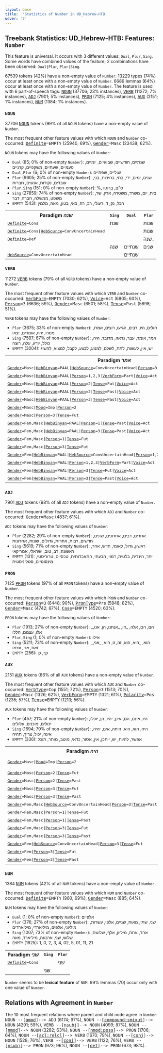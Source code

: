 ```yaml
---
layout: base
title:  'Statistics of Number in UD_Hebrew-HTB'
udver: '2'
---
```


## Treebank Statistics: UD_Hebrew-HTB: Features: `Number`

This feature is universal.
It occurs with 3 different values: `Dual`, `Plur`, `Sing`.
Some words have combined values of the feature; 2 combinations have been observed: `Dual|Plur`, `Plur|Sing`.

67539 tokens (42%) have a non-empty value of `Number`.
13229 types (74%) occur at least once with a non-empty value of `Number`.
6689 lemmas (64%) occur at least once with a non-empty value of `Number`.
The feature is used with 6 part-of-speech tags: <tt><a href="he_htb-pos-NOUN.html">NOUN</a></tt> (37706; 23% instances), <tt><a href="he_htb-pos-VERB.html">VERB</a></tt> (11272; 7% instances), <tt><a href="he_htb-pos-ADJ.html">ADJ</a></tt> (7901; 5% instances), <tt><a href="he_htb-pos-PRON.html">PRON</a></tt> (7125; 4% instances), <tt><a href="he_htb-pos-AUX.html">AUX</a></tt> (2151; 1% instances), <tt><a href="he_htb-pos-NUM.html">NUM</a></tt> (1384; 1% instances).

### `NOUN`

37706 <tt><a href="he_htb-pos-NOUN.html">NOUN</a></tt> tokens (99% of all `NOUN` tokens) have a non-empty value of `Number`.

The most frequent other feature values with which `NOUN` and `Number` co-occurred: <tt><a href="he_htb-feat-Definite.html">Definite</a></tt><tt>=EMPTY</tt> (25940; 69%), <tt><a href="he_htb-feat-Gender.html">Gender</a></tt><tt>=Masc</tt> (23438; 62%).

`NOUN` tokens may have the following values of `Number`:

* `Dual` (85; 0% of non-empty `Number`): שנתיים, חודשיים, שבועיים, יומיים, פעמיים, שעתיים, משקפיים, קרניים
* `Dual,Plur` (6; 0% of non-empty `Number`): שוליים, שפתיים
* `Plur` (9605; 25% of non-empty `Number`): שנים, ימים, ידי, בתי, בחירות, בני, עובדים, נקודות, אנשים, חברות
* `Plur,Sing` (151; 0% of non-empty `Number`): %, ס"ם, ברוטו
* `Sing` (27859; 74% of non-empty `Number`): בית, יום, משרד, משטרה, ארץ, שר, משפט, ממשלה, חברה, דבר
* `EMPTY` (543): הכל, נק, ד, רעולי, רב, רח, באי, בטון, מאה, מלמין

<table>
  <tr><th>Paradigm <i>שנה</i></th><th><tt>Sing</tt></th><th><tt>Dual</tt></th><th><tt>Plur</tt></th></tr>
  <tr><td><tt><tt><a href="he_htb-feat-Definite.html">Definite</a></tt><tt>=Cons</tt></tt></td><td>שנת</td><td></td><td>שנות</td></tr>
  <tr><td><tt><tt><a href="he_htb-feat-Definite.html">Definite</a></tt><tt>=Cons</tt>|<tt><a href="he_htb-feat-HebSource.html">HebSource</a></tt><tt>=ConvUncertainHead</tt></tt></td><td></td><td></td><td>שנות</td></tr>
  <tr><td><tt><tt><a href="he_htb-feat-Definite.html">Definite</a></tt><tt>=Def</tt></tt></td><td></td><td></td><td>שנה_</td></tr>
  <tr><td><tt></tt></td><td>שנה</td><td>שנתיים</td><td>שנים</td></tr>
  <tr><td><tt><tt><a href="he_htb-feat-HebSource.html">HebSource</a></tt><tt>=ConvUncertainHead</tt></tt></td><td></td><td>שנתיים</td><td></td></tr>
</table>

### `VERB`

11272 <tt><a href="he_htb-pos-VERB.html">VERB</a></tt> tokens (79% of all `VERB` tokens) have a non-empty value of `Number`.

The most frequent other feature values with which `VERB` and `Number` co-occurred: <tt><a href="he_htb-feat-VerbForm.html">VerbForm</a></tt><tt>=EMPTY</tt> (7030; 62%), <tt><a href="he_htb-feat-Voice.html">Voice</a></tt><tt>=Act</tt> (6805; 60%), <tt><a href="he_htb-feat-Person.html">Person</a></tt><tt>=3</tt> (6636; 59%), <tt><a href="he_htb-feat-Gender.html">Gender</a></tt><tt>=Masc</tt> (6501; 58%), <tt><a href="he_htb-feat-Tense.html">Tense</a></tt><tt>=Past</tt> (5698; 51%).

`VERB` tokens may have the following values of `Number`:

* `Plur` (3675; 33% of non-empty `Number`): חולים, היו, רבים, הגיעו, רוצים, אמרו, מסרו, יהיו, אומרים, יצאו
* `Sing` (7597; 67% of non-empty `Number`): אמר, אומר, עבר, נראה, מדובר, היה, כולל, יודע, עלה, רוצה
* `EMPTY` (3004): יש, אין, לעשות, לתת, לשלם, למנוע, לבצע, לקבל, למצוא, להשיג

<table>
  <tr><th>Paradigm <i>אמר</i></th><th><tt>Sing</tt></th><th><tt>Plur</tt></th></tr>
  <tr><td><tt><tt><a href="he_htb-feat-Gender.html">Gender</a></tt><tt>=Masc</tt>|<tt><a href="he_htb-feat-HebBinyan.html">HebBinyan</a></tt><tt>=PAAL</tt>|<tt><a href="he_htb-feat-HebSource.html">HebSource</a></tt><tt>=ConvUncertainHead</tt>|<tt><a href="he_htb-feat-Person.html">Person</a></tt><tt>=3</tt>|<tt><a href="he_htb-feat-Tense.html">Tense</a></tt><tt>=Past</tt>|<tt><a href="he_htb-feat-Voice.html">Voice</a></tt><tt>=Act</tt></tt></td><td>אמר</td><td></td></tr>
  <tr><td><tt><tt><a href="he_htb-feat-Gender.html">Gender</a></tt><tt>=Masc</tt>|<tt><a href="he_htb-feat-HebBinyan.html">HebBinyan</a></tt><tt>=PAAL</tt>|<tt><a href="he_htb-feat-Person.html">Person</a></tt><tt>=1,2,3</tt>|<tt><a href="he_htb-feat-VerbForm.html">VerbForm</a></tt><tt>=Part</tt>|<tt><a href="he_htb-feat-Voice.html">Voice</a></tt><tt>=Act</tt></tt></td><td>אומר</td><td>אומרים</td></tr>
  <tr><td><tt><tt><a href="he_htb-feat-Gender.html">Gender</a></tt><tt>=Masc</tt>|<tt><a href="he_htb-feat-HebBinyan.html">HebBinyan</a></tt><tt>=PAAL</tt>|<tt><a href="he_htb-feat-Person.html">Person</a></tt><tt>=2</tt>|<tt><a href="he_htb-feat-Tense.html">Tense</a></tt><tt>=Fut</tt>|<tt><a href="he_htb-feat-Voice.html">Voice</a></tt><tt>=Act</tt></tt></td><td>תאמר</td><td></td></tr>
  <tr><td><tt><tt><a href="he_htb-feat-Gender.html">Gender</a></tt><tt>=Masc</tt>|<tt><a href="he_htb-feat-HebBinyan.html">HebBinyan</a></tt><tt>=PAAL</tt>|<tt><a href="he_htb-feat-Person.html">Person</a></tt><tt>=2</tt>|<tt><a href="he_htb-feat-Tense.html">Tense</a></tt><tt>=Past</tt>|<tt><a href="he_htb-feat-Voice.html">Voice</a></tt><tt>=Act</tt></tt></td><td>אמרת</td><td></td></tr>
  <tr><td><tt><tt><a href="he_htb-feat-Gender.html">Gender</a></tt><tt>=Masc</tt>|<tt><a href="he_htb-feat-HebBinyan.html">HebBinyan</a></tt><tt>=PAAL</tt>|<tt><a href="he_htb-feat-Person.html">Person</a></tt><tt>=3</tt>|<tt><a href="he_htb-feat-Tense.html">Tense</a></tt><tt>=Past</tt>|<tt><a href="he_htb-feat-Voice.html">Voice</a></tt><tt>=Act</tt></tt></td><td>אמר</td><td></td></tr>
  <tr><td><tt><tt><a href="he_htb-feat-Gender.html">Gender</a></tt><tt>=Masc</tt>|<tt><a href="he_htb-feat-Mood.html">Mood</a></tt><tt>=Imp</tt>|<tt><a href="he_htb-feat-Person.html">Person</a></tt><tt>=2</tt></tt></td><td>אמור</td><td></td></tr>
  <tr><td><tt><tt><a href="he_htb-feat-Gender.html">Gender</a></tt><tt>=Masc</tt>|<tt><a href="he_htb-feat-Person.html">Person</a></tt><tt>=3</tt>|<tt><a href="he_htb-feat-Tense.html">Tense</a></tt><tt>=Fut</tt></tt></td><td>יאמר</td><td></td></tr>
  <tr><td><tt><tt><a href="he_htb-feat-Gender.html">Gender</a></tt><tt>=Fem,Masc</tt>|<tt><a href="he_htb-feat-HebBinyan.html">HebBinyan</a></tt><tt>=PAAL</tt>|<tt><a href="he_htb-feat-Person.html">Person</a></tt><tt>=1</tt>|<tt><a href="he_htb-feat-Tense.html">Tense</a></tt><tt>=Past</tt>|<tt><a href="he_htb-feat-Voice.html">Voice</a></tt><tt>=Act</tt></tt></td><td>אמרתי</td><td>אמרנו</td></tr>
  <tr><td><tt><tt><a href="he_htb-feat-Gender.html">Gender</a></tt><tt>=Fem,Masc</tt>|<tt><a href="he_htb-feat-HebBinyan.html">HebBinyan</a></tt><tt>=PAAL</tt>|<tt><a href="he_htb-feat-Person.html">Person</a></tt><tt>=3</tt>|<tt><a href="he_htb-feat-Tense.html">Tense</a></tt><tt>=Past</tt>|<tt><a href="he_htb-feat-Voice.html">Voice</a></tt><tt>=Act</tt></tt></td><td></td><td>אמרו</td></tr>
  <tr><td><tt><tt><a href="he_htb-feat-Gender.html">Gender</a></tt><tt>=Fem,Masc</tt>|<tt><a href="he_htb-feat-Person.html">Person</a></tt><tt>=1</tt>|<tt><a href="he_htb-feat-Tense.html">Tense</a></tt><tt>=Fut</tt></tt></td><td>אומר</td><td></td></tr>
  <tr><td><tt><tt><a href="he_htb-feat-Gender.html">Gender</a></tt><tt>=Fem,Masc</tt>|<tt><a href="he_htb-feat-Person.html">Person</a></tt><tt>=3</tt>|<tt><a href="he_htb-feat-Tense.html">Tense</a></tt><tt>=Fut</tt></tt></td><td></td><td>יאמרו</td></tr>
  <tr><td><tt><tt><a href="he_htb-feat-Gender.html">Gender</a></tt><tt>=Fem</tt>|<tt><a href="he_htb-feat-HebBinyan.html">HebBinyan</a></tt><tt>=PAAL</tt>|<tt><a href="he_htb-feat-HebSource.html">HebSource</a></tt><tt>=ConvUncertainHead</tt>|<tt><a href="he_htb-feat-Person.html">Person</a></tt><tt>=1,2,3</tt>|<tt><a href="he_htb-feat-VerbForm.html">VerbForm</a></tt><tt>=Part</tt>|<tt><a href="he_htb-feat-Voice.html">Voice</a></tt><tt>=Act</tt></tt></td><td>אומרת</td><td></td></tr>
  <tr><td><tt><tt><a href="he_htb-feat-Gender.html">Gender</a></tt><tt>=Fem</tt>|<tt><a href="he_htb-feat-HebBinyan.html">HebBinyan</a></tt><tt>=PAAL</tt>|<tt><a href="he_htb-feat-Person.html">Person</a></tt><tt>=1,2,3</tt>|<tt><a href="he_htb-feat-VerbForm.html">VerbForm</a></tt><tt>=Part</tt>|<tt><a href="he_htb-feat-Voice.html">Voice</a></tt><tt>=Act</tt></tt></td><td>אומרת</td><td>אומרות</td></tr>
  <tr><td><tt><tt><a href="he_htb-feat-Gender.html">Gender</a></tt><tt>=Fem</tt>|<tt><a href="he_htb-feat-HebBinyan.html">HebBinyan</a></tt><tt>=PAAL</tt>|<tt><a href="he_htb-feat-Person.html">Person</a></tt><tt>=3</tt>|<tt><a href="he_htb-feat-Tense.html">Tense</a></tt><tt>=Fut</tt>|<tt><a href="he_htb-feat-Voice.html">Voice</a></tt><tt>=Act</tt></tt></td><td>תאמר</td><td></td></tr>
  <tr><td><tt><tt><a href="he_htb-feat-Gender.html">Gender</a></tt><tt>=Fem</tt>|<tt><a href="he_htb-feat-HebBinyan.html">HebBinyan</a></tt><tt>=PAAL</tt>|<tt><a href="he_htb-feat-Person.html">Person</a></tt><tt>=3</tt>|<tt><a href="he_htb-feat-Tense.html">Tense</a></tt><tt>=Past</tt>|<tt><a href="he_htb-feat-Voice.html">Voice</a></tt><tt>=Act</tt></tt></td><td>אמרה</td><td></td></tr>
</table>

### `ADJ`

7901 <tt><a href="he_htb-pos-ADJ.html">ADJ</a></tt> tokens (98% of all `ADJ` tokens) have a non-empty value of `Number`.

The most frequent other feature values with which `ADJ` and `Number` co-occurred: <tt><a href="he_htb-feat-Gender.html">Gender</a></tt><tt>=Masc</tt> (4837; 61%).

`ADJ` tokens may have the following values of `Number`:

* `Plur` (2282; 29% of non-empty `Number`): אחרים, רבים, אחרונים, שונים, חדשים, רבות, אחרות, גדולים, שונות, אחרונות
* `Sing` (5619; 71% of non-empty `Number`): ראשון, גדול, לאומי, חדש, אחר, ראשונה, רב, טוב, ישראלי, אמריקאי
* `EMPTY` (131): יתר, הינדית, בלטית, דמוי, הבעתי, התאבדותית, טכסיים, טרוריסטי, מינסוטיים, סטליניסטית

### `PRON`

7125 <tt><a href="he_htb-pos-PRON.html">PRON</a></tt> tokens (97% of all `PRON` tokens) have a non-empty value of `Number`.

The most frequent other feature values with which `PRON` and `Number` co-occurred: <tt><a href="he_htb-feat-Person.html">Person</a></tt><tt>=3</tt> (6448; 90%), <tt><a href="he_htb-feat-PronType.html">PronType</a></tt><tt>=Prs</tt> (5848; 82%), <tt><a href="he_htb-feat-Gender.html">Gender</a></tt><tt>=Masc</tt> (4742; 67%), <tt><a href="he_htb-feat-Case.html">Case</a></tt><tt>=EMPTY</tt> (4520; 63%).

`PRON` tokens may have the following values of `Number`:

* `Plur` (1913; 27% of non-empty `Number`): _הם, הם, אלה, _הן, _אנחנו, הן, אנו, אלו, עצמם, הללו
* `Plur,Sing` (1; 0% of non-empty `Number`): אילו
* `Sing` (5211; 73% of non-empty `Number`): _הוא, _היא, הוא, זה, זו, היא, _אני, זאת, אני, עצמו
* `EMPTY` (256): כך, כן

### `AUX`

2151 <tt><a href="he_htb-pos-AUX.html">AUX</a></tt> tokens (86% of all `AUX` tokens) have a non-empty value of `Number`.

The most frequent other feature values with which `AUX` and `Number` co-occurred: <tt><a href="he_htb-feat-VerbType.html">VerbType</a></tt><tt>=Cop</tt> (1551; 72%), <tt><a href="he_htb-feat-Person.html">Person</a></tt><tt>=3</tt> (1513; 70%), <tt><a href="he_htb-feat-Gender.html">Gender</a></tt><tt>=Masc</tt> (1326; 62%), <tt><a href="he_htb-feat-VerbForm.html">VerbForm</a></tt><tt>=EMPTY</tt> (1321; 61%), <tt><a href="he_htb-feat-Polarity.html">Polarity</a></tt><tt>=Pos</tt> (1235; 57%), <tt><a href="he_htb-feat-Tense.html">Tense</a></tt><tt>=EMPTY</tt> (1213; 56%).

`AUX` tokens may have the following values of `Number`:

* `Plur` (457; 21% of non-empty `Number`): היו, אינם, הם, אינן, יהיו, הן, יוכלו, יכולים, מוכנים, עלולים
* `Sing` (1694; 79% of non-empty `Number`): היה, הוא, היא, היתה, אינו, יהיה, אינה, יכול, צריך, תהיה
* `EMPTY` (336): אפשר, להיות, יש, ייתכן, אין, אסור, כדאי, מוטב, מותר, תוכל

<table>
  <tr><th>Paradigm <i>היה</i></th><th><tt>Sing</tt></th><th><tt>Plur</tt></th></tr>
  <tr><td><tt><tt><a href="he_htb-feat-Gender.html">Gender</a></tt><tt>=Masc</tt>|<tt><a href="he_htb-feat-Mood.html">Mood</a></tt><tt>=Imp</tt>|<tt><a href="he_htb-feat-Person.html">Person</a></tt><tt>=2</tt></tt></td><td>הייה, היה</td><td></td></tr>
  <tr><td><tt><tt><a href="he_htb-feat-Gender.html">Gender</a></tt><tt>=Masc</tt>|<tt><a href="he_htb-feat-Person.html">Person</a></tt><tt>=2</tt>|<tt><a href="he_htb-feat-Tense.html">Tense</a></tt><tt>=Fut</tt></tt></td><td>תהיה</td><td></td></tr>
  <tr><td><tt><tt><a href="he_htb-feat-Gender.html">Gender</a></tt><tt>=Masc</tt>|<tt><a href="he_htb-feat-Person.html">Person</a></tt><tt>=2</tt>|<tt><a href="he_htb-feat-Tense.html">Tense</a></tt><tt>=Past</tt></tt></td><td>היית</td><td>הייתם</td></tr>
  <tr><td><tt><tt><a href="he_htb-feat-Gender.html">Gender</a></tt><tt>=Masc</tt>|<tt><a href="he_htb-feat-Person.html">Person</a></tt><tt>=3</tt>|<tt><a href="he_htb-feat-Tense.html">Tense</a></tt><tt>=Fut</tt></tt></td><td>יהיה</td><td></td></tr>
  <tr><td><tt><tt><a href="he_htb-feat-Gender.html">Gender</a></tt><tt>=Masc</tt>|<tt><a href="he_htb-feat-Person.html">Person</a></tt><tt>=3</tt>|<tt><a href="he_htb-feat-Tense.html">Tense</a></tt><tt>=Past</tt></tt></td><td>היה</td><td></td></tr>
  <tr><td><tt><tt><a href="he_htb-feat-Gender.html">Gender</a></tt><tt>=Fem,Masc</tt>|<tt><a href="he_htb-feat-HebSource.html">HebSource</a></tt><tt>=ConvUncertainHead</tt>|<tt><a href="he_htb-feat-Person.html">Person</a></tt><tt>=3</tt>|<tt><a href="he_htb-feat-Tense.html">Tense</a></tt><tt>=Past</tt></tt></td><td></td><td>היו</td></tr>
  <tr><td><tt><tt><a href="he_htb-feat-Gender.html">Gender</a></tt><tt>=Fem,Masc</tt>|<tt><a href="he_htb-feat-Person.html">Person</a></tt><tt>=1</tt>|<tt><a href="he_htb-feat-Tense.html">Tense</a></tt><tt>=Fut</tt></tt></td><td></td><td>נהיה</td></tr>
  <tr><td><tt><tt><a href="he_htb-feat-Gender.html">Gender</a></tt><tt>=Fem,Masc</tt>|<tt><a href="he_htb-feat-Person.html">Person</a></tt><tt>=1</tt>|<tt><a href="he_htb-feat-Tense.html">Tense</a></tt><tt>=Past</tt></tt></td><td>הייתי</td><td>היינו</td></tr>
  <tr><td><tt><tt><a href="he_htb-feat-Gender.html">Gender</a></tt><tt>=Fem,Masc</tt>|<tt><a href="he_htb-feat-Person.html">Person</a></tt><tt>=3</tt>|<tt><a href="he_htb-feat-Tense.html">Tense</a></tt><tt>=Fut</tt></tt></td><td></td><td>יהיו</td></tr>
  <tr><td><tt><tt><a href="he_htb-feat-Gender.html">Gender</a></tt><tt>=Fem,Masc</tt>|<tt><a href="he_htb-feat-Person.html">Person</a></tt><tt>=3</tt>|<tt><a href="he_htb-feat-Tense.html">Tense</a></tt><tt>=Past</tt></tt></td><td></td><td>היו</td></tr>
  <tr><td><tt><tt><a href="he_htb-feat-Gender.html">Gender</a></tt><tt>=Fem</tt>|<tt><a href="he_htb-feat-HebSource.html">HebSource</a></tt><tt>=ConvUncertainHead</tt>|<tt><a href="he_htb-feat-Person.html">Person</a></tt><tt>=3</tt>|<tt><a href="he_htb-feat-Tense.html">Tense</a></tt><tt>=Fut</tt></tt></td><td>תהיה</td><td></td></tr>
  <tr><td><tt><tt><a href="he_htb-feat-Gender.html">Gender</a></tt><tt>=Fem</tt>|<tt><a href="he_htb-feat-Person.html">Person</a></tt><tt>=3</tt>|<tt><a href="he_htb-feat-Tense.html">Tense</a></tt><tt>=Fut</tt></tt></td><td>תהיה</td><td></td></tr>
  <tr><td><tt><tt><a href="he_htb-feat-Gender.html">Gender</a></tt><tt>=Fem</tt>|<tt><a href="he_htb-feat-Person.html">Person</a></tt><tt>=3</tt>|<tt><a href="he_htb-feat-Tense.html">Tense</a></tt><tt>=Past</tt></tt></td><td>היתה</td><td></td></tr>
</table>

### `NUM`

1384 <tt><a href="he_htb-pos-NUM.html">NUM</a></tt> tokens (42% of all `NUM` tokens) have a non-empty value of `Number`.

The most frequent other feature values with which `NUM` and `Number` co-occurred: <tt><a href="he_htb-feat-Definite.html">Definite</a></tt><tt>=EMPTY</tt> (960; 69%), <tt><a href="he_htb-feat-Gender.html">Gender</a></tt><tt>=Masc</tt> (885; 64%).

`NUM` tokens may have the following values of `Number`:

* `Dual` (1; 0% of non-empty `Number`): אלפיים
* `Plur` (376; 27% of non-empty `Number`): שני, שתי, מאות, שניים, אלפי, עשרות, מיליוני, אלפים, מיליארדי, מיליארדים
* `Sing` (1007; 73% of non-empty `Number`): אחד, אחת, מיליון, אלף, שלושה, שלוש, שני, ארבעה, מיליארד, מאה
* `EMPTY` (1925): 1, 0, 2, 3, 4, 02, 5, 01, 11, 21

<table>
  <tr><th>Paradigm <i>שני</i></th><th><tt>Sing</tt></th><th><tt>Plur</tt></th></tr>
  <tr><td><tt><tt><a href="he_htb-feat-Definite.html">Definite</a></tt><tt>=Cons</tt></tt></td><td></td><td>שני</td></tr>
  <tr><td><tt></tt></td><td>שני</td><td></td></tr>
</table>

`Number` seems to be **lexical feature** of `NUM`. 99% lemmas (70) occur only with one value of `Number`.

## Relations with Agreement in `Number`

The 10 most frequent relations where parent and child node agree in `Number`:
<tt>NOUN --[<tt><a href="he_htb-dep-amod.html">amod</a></tt>]--> ADJ</tt> (6174; 97%),
<tt>NOUN --[<tt><a href="he_htb-dep-compound-smixut.html">compound:smixut</a></tt>]--> NOUN</tt> (4291; 59%),
<tt>VERB --[<tt><a href="he_htb-dep-nsubj.html">nsubj</a></tt>]--> NOUN</tt> (4099; 87%),
<tt>NOUN --[<tt><a href="he_htb-dep-nmod.html">nmod</a></tt>]--> NOUN</tt> (3282; 63%),
<tt>NOUN --[<tt><a href="he_htb-dep-nmod-poss.html">nmod:poss</a></tt>]--> PRON</tt> (1706; 64%),
<tt>NOUN --[<tt><a href="he_htb-dep-acl-relcl.html">acl:relcl</a></tt>]--> VERB</tt> (1670; 79%),
<tt>NOUN --[<tt><a href="he_htb-dep-conj.html">conj</a></tt>]--> NOUN</tt> (1528; 76%),
<tt>VERB --[<tt><a href="he_htb-dep-conj.html">conj</a></tt>]--> VERB</tt> (1122; 76%),
<tt>VERB --[<tt><a href="he_htb-dep-nsubj.html">nsubj</a></tt>]--> PRON</tt> (973; 96%),
<tt>NOUN --[<tt><a href="he_htb-dep-det.html">det</a></tt>]--> PRON</tt> (673; 98%).

